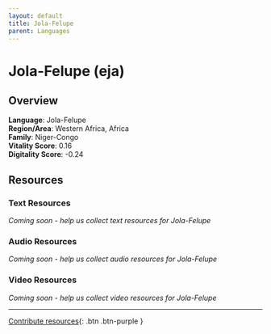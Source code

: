 ```yaml
---
layout: default
title: Jola-Felupe
parent: Languages
---
```


# Jola-Felupe (eja)

## Overview

**Language**: Jola-Felupe  
**Region/Area**: Western Africa, Africa  
**Family**: Niger-Congo  
**Vitality Score**: 0.16  
**Digitality Score**: -0.24  

## Resources

### Text Resources
*Coming soon - help us collect text resources for Jola-Felupe*

### Audio Resources
*Coming soon - help us collect audio resources for Jola-Felupe*

### Video Resources
*Coming soon - help us collect video resources for Jola-Felupe*

---

[Contribute resources](https://fairtrain.github.io/){: .btn .btn-purple }
